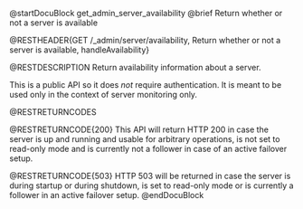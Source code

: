 
@startDocuBlock get_admin_server_availability
@brief Return whether or not a server is available

@RESTHEADER{GET /_admin/server/availability, Return whether or not a server is available, handleAvailability}

@RESTDESCRIPTION
Return availability information about a server.

This is a public API so it does *not* require authentication. It is meant to be
used only in the context of server monitoring only.

@RESTRETURNCODES

@RESTRETURNCODE{200}
This API will return HTTP 200 in case the server is up and running and usable for
arbitrary operations, is not set to read-only mode and is currently not a follower 
in case of an active failover setup.

@RESTRETURNCODE{503}
HTTP 503 will be returned in case the server is during startup or during shutdown,
is set to read-only mode or is currently a follower in an active failover setup.
@endDocuBlock

